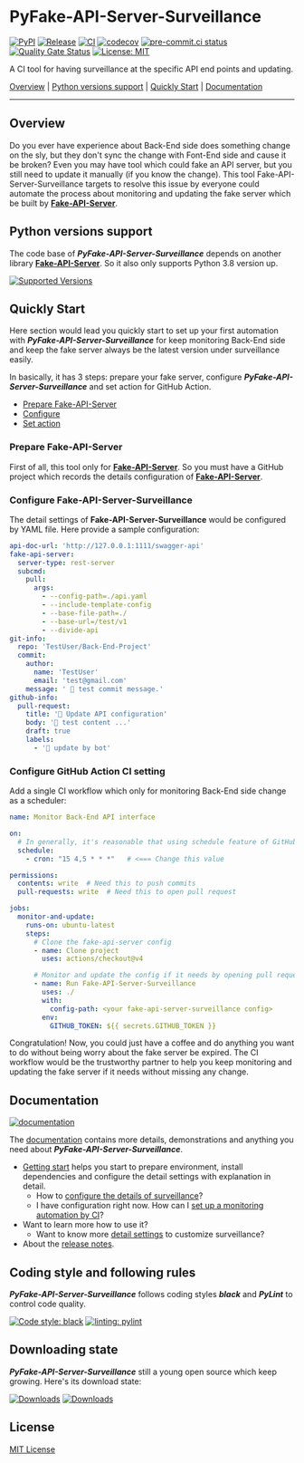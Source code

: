 # PyFake-API-Server-Surveillance

[![PyPI](https://img.shields.io/pypi/v/fake-api-server-surveillance?color=%23099cec&amp;label=PyPI&amp;logo=pypi&amp;logoColor=white)](https://pypi.org/project/fake-api-server-surveillance)
[![Release](https://img.shields.io/github/release/Chisanan232/PyFake-API-Server-Surveillance.svg?label=Release&logo=github)](https://github.com/Chisanan232/PyFake-API-Server-Surveillance/releases)
[![CI](https://github.com/Chisanan232/PyFake-API-Server-Surveillance/actions/workflows/ci.yaml/badge.svg)](https://github.com/Chisanan232/PyFake-API-Server-Surveillance/actions/workflows/ci.yaml)
[![codecov](https://codecov.io/gh/Chisanan232/PyFake-API-Server-Surveillance/graph/badge.svg?token=GJYBfInkzX)](https://codecov.io/gh/Chisanan232/PyFake-API-Server-Surveillance)
[![pre-commit.ci status](https://results.pre-commit.ci/badge/github/Chisanan232/PyFake-API-Server-Surveillance/master.svg)](https://results.pre-commit.ci/latest/github/Chisanan232/PyFake-API-Server-Surveillance/master)
[![Quality Gate Status](https://sonarcloud.io/api/project_badges/measure?project=Chisanan232_PyFake-API-Server-Surveillance&metric=alert_status)](https://sonarcloud.io/summary/new_code?id=Chisanan232_PyFake-API-Server-Surveillance)
[![License: MIT](https://img.shields.io/badge/License-MIT-yellow.svg)](https://opensource.org/licenses/MIT)

A CI tool for having surveillance at the specific API end points and updating.

[Overview](#overview) | [Python versions support](#Python-versions-support) | [Quickly Start](#quickly-start) | [Documentation](#documentation)
<hr>


## Overview

Do you ever have experience about Back-End side does something change on the sly, but they don't sync the change with
Font-End side and cause it be broken? Even you may have tool which could fake an API server, but you still need to update
it manually (if you know the change). This tool Fake-API-Server-Surveillance targets to resolve this issue by everyone
could automate the process about monitoring and updating the fake server which be built by [**Fake-API-Server**].

[**Fake-API-Server**]: https://github.com/Chisanan232/PyFake-API-Server

## Python versions support

The code base of **_PyFake-API-Server-Surveillance_** depends on another library [**Fake-API-Server**].
So it also only supports Python 3.8 version up.

[![Supported Versions](https://img.shields.io/pypi/pyversions/fake-api-server-surveillance.svg?logo=python&logoColor=FBE072)](https://pypi.org/project/fake-api-server-surveillance)


## Quickly Start

Here section would lead you quickly start to set up your first automation with **_PyFake-API-Server-Surveillance_** for
keep monitoring Back-End side and keep the fake server always be the latest version under surveillance easily.

In basically, it has 3 steps: prepare your fake server, configure **_PyFake-API-Server-Surveillance_** and set action for
GitHub Action.

* [Prepare Fake-API-Server](#prepare-fake-api-server)
* [Configure](#configure-fake-api-server-surveillance)
* [Set action](#configure-github-action-ci-setting)

### Prepare **Fake-API-Server**

First of all, this tool only for [**Fake-API-Server**]. So you must have a GitHub project which records the details
configuration of [**Fake-API-Server**].

### Configure **Fake-API-Server-Surveillance**

The detail settings of **Fake-API-Server-Surveillance** would be configured by YAML file. Here provide a sample
configuration:

```yaml
api-doc-url: 'http://127.0.0.1:1111/swagger-api'
fake-api-server:
  server-type: rest-server
  subcmd:
    pull:
      args:
        - --config-path=./api.yaml
        - --include-template-config
        - --base-file-path=./
        - --base-url=/test/v1
        - --divide-api
git-info:
  repo: 'TestUser/Back-End-Project'
  commit:
    author:
      name: 'TestUser'
      email: 'test@gmail.com'
    message: ' 🧪 test commit message.'
github-info:
  pull-request:
    title: '🤖 Update API configuration'
    body: '🚧 test content ...'
    draft: true
    labels:
      - '🤖 update by bot'
```

### Configure GitHub Action CI setting

Add a single CI workflow which only for monitoring Back-End side change as a scheduler:

```yaml
name: Monitor Back-End API interface

on:
  # In generally, it's reasonable that using schedule feature of GitHub Action to monitor the Back-End side API change..
  schedule:
    - cron: "15 4,5 * * *"   # <=== Change this value

permissions:
  contents: write  # Need this to push commits
  pull-requests: write  # Need this to open pull request

jobs:
  monitor-and-update:
    runs-on: ubuntu-latest
    steps:
      # Clone the fake-api-server config
      - name: Clone project
        uses: actions/checkout@v4

      # Monitor and update the config if it needs by opening pull request
      - name: Run Fake-API-Server-Surveillance
        uses: ./
        with:
          config-path: <your fake-api-server-surveillance config>
        env:
          GITHUB_TOKEN: ${{ secrets.GITHUB_TOKEN }}
```

Congratulation! Now, you could just have a coffee and do anything you want to do without being worry about the fake
server be expired. The CI workflow would be the trustworthy partner to help you keep monitoring and updating the fake
server if it needs without missing any change.


## Documentation

[![documentation](https://github.com/Chisanan232/PyFake-API-Server-Surveillance/actions/workflows/documentation.yaml/badge.svg)](https://github.com/Chisanan232/PyFake-API-Server-Surveillance/actions/workflows/documentation.yaml)

The [documentation](https://chisanan232.github.io/PyFake-API-Server-Surveillance/stable/) contains more details, demonstrations and anything you need about **_PyFake-API-Server-Surveillance_**.

* [Getting start](https://chisanan232.github.io/PyFake-API-Server-Surveillance/stable/getting-started/version-requirements/) helps you start to prepare environment, install dependencies and configure the detail settings with explanation in detail.
    * How to [configure the details of surveillance](https://chisanan232.github.io/PyFake-API-Server-Surveillance/stable/getting-started/configure-your-api/)?
    * I have configuration right now. How can I [set up a monitoring automation by CI](https://chisanan232.github.io/PyFake-API-Server-Surveillance/stable/getting-started/setup-web-server/)?
* Want to learn more how to use it?
    * Want to know more [detail settings](https://chisanan232.github.io/PyFake-API-Server-Surveillance/stable/configure-references/config-basic-info/) to customize surveillance?
* About the [release notes](https://chisanan232.github.io/PyFake-API-Server-Surveillance/latest/release_note/).


## Coding style and following rules

**_PyFake-API-Server-Surveillance_** follows coding styles **_black_** and **_PyLint_** to control code quality.

[![Code style: black](https://img.shields.io/badge/code%20style-black-000000.svg)](https://github.com/psf/black)
[![linting: pylint](https://img.shields.io/badge/linting-pylint-yellowgreen)](https://github.com/pylint-dev/pylint)


## Downloading state

**_PyFake-API-Server-Surveillance_** still a young open source which keep growing. Here's its download state:

[![Downloads](https://pepy.tech/badge/fake-api-server-surveillance)](https://pepy.tech/project/fake-api-server-surveillance)
[![Downloads](https://pepy.tech/badge/fake-api-server-surveillance/month)](https://pepy.tech/project/fake-api-server-surveillance)


## License

[MIT License](./LICENSE)
